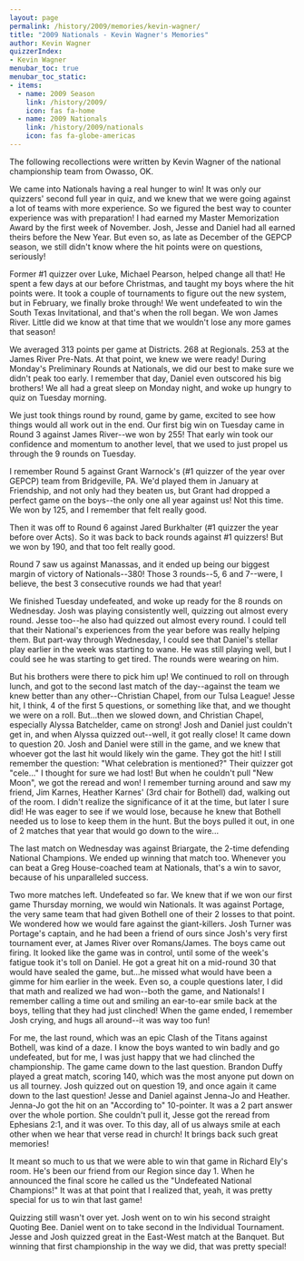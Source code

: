 ```yaml
---
layout: page
permalink: /history/2009/memories/kevin-wagner/
title: "2009 Nationals - Kevin Wagner's Memories"
author: Kevin Wagner
quizzerIndex:
- Kevin Wagner
menubar_toc: true
menubar_toc_static:
- items:
  - name: 2009 Season
    link: /history/2009/
    icon: fas fa-home
  - name: 2009 Nationals
    link: /history/2009/nationals
    icon: fas fa-globe-americas
---
```


The following recollections were written by Kevin Wagner of the national championship team from Owasso, OK.

We came into Nationals having a real hunger to win! It was only our quizzers' second full year in quiz, and we knew that we were going against a lot of teams with more experience. So we figured the best way to counter experience was with preparation! I had earned my Master Memorization Award by the first week of November. Josh, Jesse and Daniel had all earned theirs before the New Year. But even so, as late as December of the GEPCP season, we still didn't know where the hit points were on questions, seriously!

Former #1 quizzer over Luke, Michael Pearson, helped change all that! He spent a few days at our before Christmas, and taught my boys where the hit points were. It took a couple of tournaments to figure out the new system, but in February, we finally broke through! We went undefeated to win the South Texas Invitational, and that's when the roll began. We won James River. Little did we know at that time that we wouldn't lose any more games that season!

We averaged 313 points per game at Districts. 268 at Regionals. 253 at the James River Pre-Nats. At that point, we knew we were ready! During Monday's Preliminary Rounds at Nationals, we did our best to make sure we didn't peak too early. I remember that day, Daniel even outscored his big brothers! We all had a great sleep on Monday night, and woke up hungry to quiz on Tuesday morning.

We just took things round by round, game by game, excited to see how things would all work out in the end. Our first big win on Tuesday came in Round 3 against James River--we won by 255! That early win took our confidence and momentum to another level, that we used to just propel us through the 9 rounds on Tuesday.

I remember Round 5 against Grant Warnock's (#1 quizzer of the year over GEPCP) team from Bridgeville, PA. We'd played them in January at Friendship, and not only had they beaten us, but Grant had dropped a perfect game on the boys--the only one all year against us! Not this time. We won by 125, and I remember that felt really good.

Then it was off to Round 6 against Jared Burkhalter (#1 quizzer the year before over Acts). So it was back to back rounds against #1 quizzers! But we won by 190, and that too felt really good.

Round 7 saw us against Manassas, and it ended up being our biggest margin of victory of Nationals--380! Those 3 rounds--5, 6 and 7--were, I believe, the best 3 consecutive rounds we had that year!

We finished Tuesday undefeated, and woke up ready for the 8 rounds on Wednesday. Josh was playing consistently well, quizzing out almost every round. Jesse too--he also had quizzed out almost every round. I could tell that their National's experiences from the year before was really helping them. But part-way through Wednesday, I could see that Daniel's stellar play earlier in the week was starting to wane. He was still playing well, but I could see he was starting to get tired. The rounds were wearing on him.

But his brothers were there to pick him up! We continued to roll on through lunch, and got to the second last match of the day--against the team we knew better than any other--Christian Chapel, from our Tulsa League! Jesse hit, I think, 4 of the first 5 questions, or something like that, and we thought we were on a roll. But...then we slowed down, and Christian Chapel, especially Alyssa Batchelder, came on strong! Josh and Daniel just couldn't get in, and when Alyssa quizzed out--well, it got really close! It came down to question 20. Josh and Daniel were still in the game, and we knew that whoever got the last hit would likely win the game. They got the hit! I still remember the question: "What celebration is mentioned?" Their quizzer got "cele..." I thought for sure we had lost! But when he couldn't pull "New Moon", we got the reread and won! I remember turning around and saw my friend, Jim Karnes, Heather Karnes' (3rd chair for Bothell) dad, walking out of the room. I didn't realize the significance of it at the time, but later I sure did! He was eager to see if we would lose, because he knew that Bothell needed us to lose to keep them in the hunt. But the boys pulled it out, in one of 2 matches that year that would go down to the wire...

The last match on Wednesday was against Briargate, the 2-time defending National Champions. We ended up winning that match too. Whenever you can beat a Greg House-coached team at Nationals, that's a win to savor, because of his unparalleled success.

Two more matches left. Undefeated so far. We knew that if we won our first game Thursday morning, we would win Nationals. It was against Portage, the very same team that had given Bothell one of their 2 losses to that point. We wondered how we would fare against the giant-killers. Josh Turner was Portage's captain, and he had been a friend of ours since Josh's very first tournament ever, at James River over Romans/James. The boys came out firing. It looked like the game was in control, until some of the week's fatigue took it's toll on Daniel. He got a great hit on a mid-round 30 that would have sealed the game, but...he missed what would have been a gimme for him earlier in the week. Even so, a couple questions later, I did that math and realized we had won--both the game, and Nationals! I remember calling a time out and smiling an ear-to-ear smile back at the boys, telling that they had just clinched! When the game ended, I remember Josh crying, and hugs all around--it was way too fun!

For me, the last round, which was an epic Clash of the Titans against Bothell, was kind of a daze. I know the boys wanted to win badly and go undefeated, but for me, I was just happy that we had clinched the championship. The game came down to the last question. Brandon Duffy played a great match, scoring 140, which was the most anyone put down on us all tourney. Josh quizzed out on question 19, and once again it came down to the last question! Jesse and Daniel against Jenna-Jo and Heather. Jenna-Jo got the hit on an "According to" 10-pointer. It was a 2 part answer over the whole portion. She couldn't pull it, Jesse got the reread from Ephesians 2:1, and it was over. To this day, all of us always smile at each other when we hear that verse read in church! It brings back such great memories!

It meant so much to us that we were able to win that game in Richard Ely's room. He's been our friend from our Region since day 1. When he announced the final score he called us the "Undefeated National Champions!" It was at that point that I realized that, yeah, it was pretty special for us to win that last game!

Quizzing still wasn't over yet. Josh went on to win his second straight Quoting Bee. Daniel went on to take second in the Individual Tournament. Jesse and Josh quizzed great in the East-West match at the Banquet. But winning that first championship in the way we did, that was pretty special!